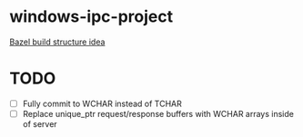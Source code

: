 # windows-ipc-project

[Bazel build structure idea](https://stackoverflow.com/questions/75327967/bazel-nested-c-c-packages-what-is-the-recommended-build-structure)

# TODO
- [ ] Fully commit to WCHAR instead of TCHAR
- [ ] Replace unique_ptr request/response buffers with WCHAR arrays inside of server